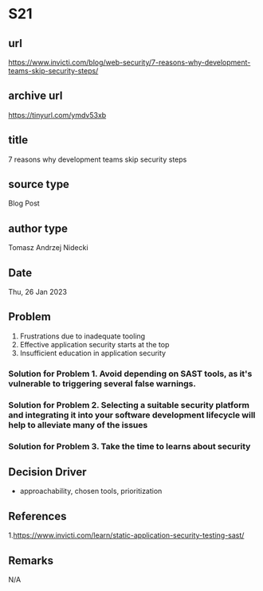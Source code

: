 # S21
## url
https://www.invicti.com/blog/web-security/7-reasons-why-development-teams-skip-security-steps/

## archive url
https://tinyurl.com/ymdv53xb

## title
7 reasons why development teams skip security steps

## source type
Blog Post

## author type
Tomasz Andrzej Nidecki

## Date
Thu, 26 Jan 2023

## Problem
1. Frustrations due to inadequate tooling
2. Effective application security starts at the top
3. Insufficient education in application security

### Solution for Problem 1. Avoid depending on SAST tools, as it's vulnerable to triggering several false warnings.
### Solution for Problem 2. Selecting a suitable security platform and integrating it into your software development lifecycle will help to alleviate many of the issues 
### Solution for Problem 3. Take the time to learns about security

## Decision Driver
-  approachability, chosen tools, prioritization

## References
1.https://www.invicti.com/learn/static-application-security-testing-sast/

## Remarks
N/A